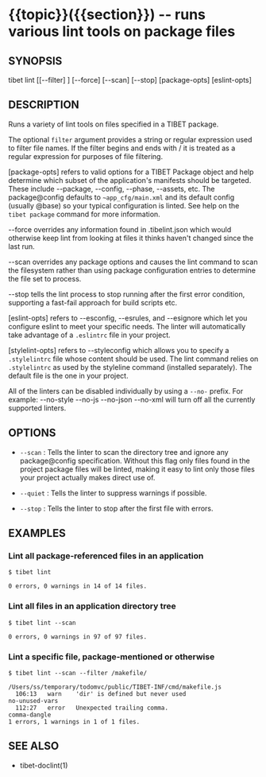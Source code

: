 {{topic}}({{section}}) -- runs various lint tools on package files
=============================================

## SYNOPSIS

tibet lint [[--filter] <filter>] [--force] [--scan] [--stop] [package-opts] [eslint-opts]

## DESCRIPTION

Runs a variety of lint tools on files specified in a TIBET package.

The optional `filter` argument provides a string or regular expression
used to filter file names. If the filter begins and ends with / it is
treated as a regular expression for purposes of file filtering.

[package-opts] refers to valid options for a TIBET Package object and help
determine which subset of the application's manifests should be targeted. These
include --package, --config, --phase, --assets, etc. The package@config defaults
to `~app_cfg/main.xml` and its default config (usually @base) so your typical
configuration is linted. See help on the `tibet package` command for more
information.

--force overrides any information found in .tibelint.json which would otherwise
keep lint from looking at files it thinks haven't changed since the last run.

--scan overrides any package options and causes the lint command to scan the
filesystem rather than using package configuration entries to determine the file
set to process.

--stop tells the lint process to stop running after the first error condition,
supporting a fast-fail approach for build scripts etc.

[eslint-opts] refers to --esconfig, --esrules, and --esignore which
let you configure eslint to meet your specific needs. The linter will
automatically take advantage of a `.eslintrc` file in your project.

[stylelint-opts] refers to --styleconfig which allows you to specify a
`.stylelintrc` file whose content should be used. The lint command relies on
`.stylelintrc` as used by the styleline command (installed separately). The
default file is the one in your project.

All of the linters can be disabled individually by using a `--no-` prefix.
For example: --no-style --no-js --no-json --no-xml will turn off all the
currently supported linters.


## OPTIONS

  * `--scan` :
    Tells the linter to scan the directory tree and ignore any package@config
specification. Without this flag only files found in the project package files
will be linted, making it easy to lint only those files your project actually
makes direct use of.

  * `--quiet` :
    Tells the linter to suppress warnings if possible.

  * `--stop` :
Tells the linter to stop after the first file with errors.

## EXAMPLES

### Lint all package-referenced files in an application

    $ tibet lint

    0 errors, 0 warnings in 14 of 14 files.

### Lint all files in an application directory tree

    $ tibet lint --scan

    0 errors, 0 warnings in 97 of 97 files.

### Lint a specific file, package-mentioned or otherwise

    $ tibet lint --scan --filter /makefile/

    /Users/ss/temporary/todomvc/public/TIBET-INF/cmd/makefile.js
      106:13   warn    'dir' is defined but never used                                no-unused-vars
      112:27   error   Unexpected trailing comma.                                     comma-dangle
    1 errors, 1 warnings in 1 of 1 files.

## SEE ALSO

  * tibet-doclint(1)
